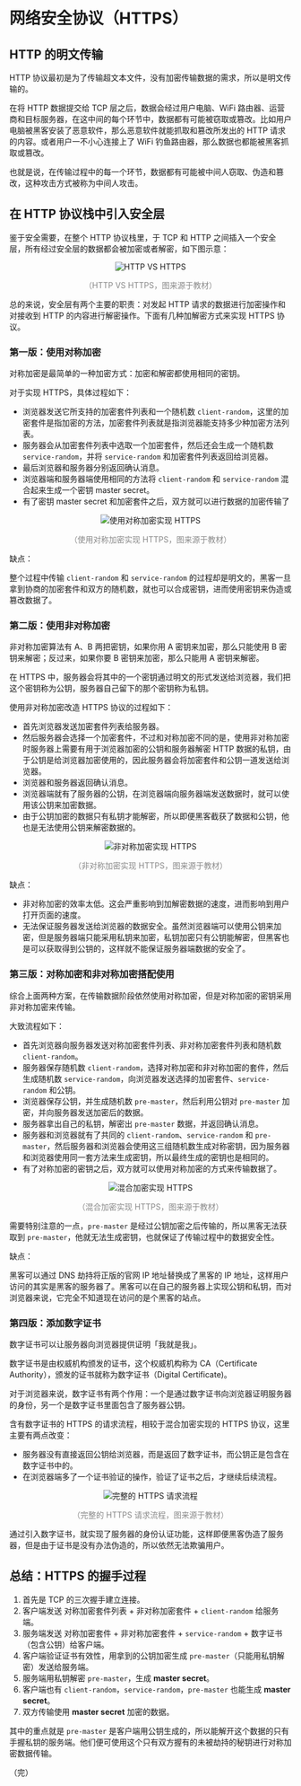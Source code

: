 # 网络安全协议（HTTPS）

## HTTP 的明文传输

HTTP 协议最初是为了传输超文本文件，没有加密传输数据的需求，所以是明文传输的。

在将 HTTP 数据提交给 TCP 层之后，数据会经过用户电脑、WiFi 路由器、运营商和目标服务器，在这中间的每个环节中，数据都有可能被窃取或篡改。比如用户电脑被黑客安装了恶意软件，那么恶意软件就能抓取和篡改所发出的 HTTP 请求的内容。或者用户一不小心连接上了 WiFi 钓鱼路由器，那么数据也都能被黑客抓取或篡改。

也就是说，在传输过程中的每一个环节，数据都有可能被中间人窃取、伪造和篡改，这种攻击方式被称为中间人攻击。

## 在 HTTP 协议栈中引入安全层

鉴于安全需要，在整个 HTTP 协议栈里，于 TCP 和 HTTP 之间插入一个安全层，所有经过安全层的数据都会被加密或者解密，如下图示意：

<div style="text-align: center;">
  <img src="./assets/http-vs-https.jpg" alt="HTTP VS HTTPS">
  <p style="text-align:center; color: #888;">（HTTP VS HTTPS，图来源于教材）</p>
</div>

总的来说，安全层有两个主要的职责：对发起 HTTP 请求的数据进行加密操作和对接收到 HTTP 的内容进行解密操作。下面有几种加解密方式来实现 HTTPS 协议。

### 第一版：使用对称加密

对称加密是最简单的一种加密方式：加密和解密都使用相同的密钥。

对于实现 HTTPS，具体过程如下：

* 浏览器发送它所支持的加密套件列表和一个随机数 `client-random`，这里的加密套件是指加密的方法，加密套件列表就是指浏览器能支持多少种加密方法列表。
* 服务器会从加密套件列表中选取一个加密套件，然后还会生成一个随机数 `service-random`，并将 `service-random` 和加密套件列表返回给浏览器。
* 最后浏览器和服务器分别返回确认消息。
* 浏览器端和服务器端使用相同的方法将 `client-random` 和 `service-random` 混合起来生成一个密钥 master secret。
* 有了密钥 master secret 和加密套件之后，双方就可以进行数据的加密传输了

<div style="text-align: center;">
  <img src="./assets/https-using-symmetric-encryption.jpg" alt="使用对称加密实现 HTTPS">
  <p style="text-align:center; color: #888;">（使用对称加密实现 HTTPS，图来源于教材）</p>
</div>

缺点：

整个过程中传输 `client-random` 和 `service-random` 的过程却是明文的，黑客一旦拿到协商的加密套件和双方的随机数，就也可以合成密钥，进而使用密钥来伪造或篡改数据了。

### 第二版：使用非对称加密

非对称加密算法有 A、B 两把密钥，如果你用 A 密钥来加密，那么只能使用 B 密钥来解密；反过来，如果你要 B 密钥来加密，那么只能用 A 密钥来解密。

在 HTTPS 中，服务器会将其中的一个密钥通过明文的形式发送给浏览器，我们把这个密钥称为公钥，服务器自己留下的那个密钥称为私钥。

使用非对称加密改造 HTTPS 协议的过程如下：

* 首先浏览器发送加密套件列表给服务器。
* 然后服务器会选择一个加密套件，不过和对称加密不同的是，使用非对称加密时服务器上需要有用于浏览器加密的公钥和服务器解密 HTTP 数据的私钥，由于公钥是给浏览器加密使用的，因此服务器会将加密套件和公钥一道发送给浏览器。
* 浏览器和服务器返回确认消息。
* 浏览器端就有了服务器的公钥，在浏览器端向服务器端发送数据时，就可以使用该公钥来加密数据。
* 由于公钥加密的数据只有私钥才能解密，所以即便黑客截获了数据和公钥，他也是无法使用公钥来解密数据的。

<div style="text-align: center;">
  <img src="./assets/https-using-asymmetric-encryption.jpg" alt="非对称加密实现 HTTPS">
  <p style="text-align:center; color: #888;">（非对称加密实现 HTTPS，图来源于教材）</p>
</div>

缺点：

* 非对称加密的效率太低。这会严重影响到加解密数据的速度，进而影响到用户打开页面的速度。
* 无法保证服务器发送给浏览器的数据安全。虽然浏览器端可以使用公钥来加密，但是服务器端只能采用私钥来加密，私钥加密只有公钥能解密，但黑客也是可以获取得到公钥的，这样就不能保证服务器端数据的安全了。

### 第三版：对称加密和非对称加密搭配使用

综合上面两种方案，在传输数据阶段依然使用对称加密，但是对称加密的密钥采用非对称加密来传输。

大致流程如下：

* 首先浏览器向服务器发送对称加密套件列表、非对称加密套件列表和随机数 `client-random`。
* 服务器保存随机数 `client-random`，选择对称加密和非对称加密的套件，然后生成随机数 `service-random`，向浏览器发送选择的加密套件、`service-random` 和公钥。
* 浏览器保存公钥，并生成随机数 `pre-master`，然后利用公钥对 `pre-master` 加密，并向服务器发送加密后的数据。
* 服务器拿出自己的私钥，解密出 `pre-master` 数据，并返回确认消息。
* 服务器和浏览器就有了共同的 `client-random`、`service-random` 和 `pre-master`，然后服务器和浏览器会使用这三组随机数生成对称密钥，因为服务器和浏览器使用同一套方法来生成密钥，所以最终生成的密钥也是相同的。
* 有了对称加密的密钥之后，双方就可以使用对称加密的方式来传输数据了。

<div style="text-align: center;">
  <img src="./assets/https-using-hybrid-encryption.jpg" alt="混合加密实现 HTTPS">
  <p style="text-align:center; color: #888;">（混合加密实现 HTTPS，图来源于教材）</p>
</div>

需要特别注意的一点，`pre-master` 是经过公钥加密之后传输的，所以黑客无法获取到 `pre-master`，他就无法生成密钥，也就保证了传输过程中的数据安全性。

缺点：

黑客可以通过 DNS 劫持将正版的官网 IP 地址替换成了黑客的 IP 地址，这样用户访问的其实是黑客的服务器了。黑客可以在自己的服务器上实现公钥和私钥，而对浏览器来说，它完全不知道现在访问的是个黑客的站点。

### 第四版：添加数字证书

数字证书可以让服务器向浏览器提供证明「我就是我」。

数字证书是由权威机构颁发的证书，这个权威机构称为 CA（Certificate Authority），颁发的证书就称为数字证书（Digital Certificate)。

对于浏览器来说，数字证书有两个作用：一个是通过数字证书向浏览器证明服务器的身份，另一个是数字证书里面包含了服务器公钥。

含有数字证书的 HTTPS 的请求流程，相较于混合加密实现的 HTTPS 协议，这里主要有两点改变：

* 服务器没有直接返回公钥给浏览器，而是返回了数字证书，而公钥正是包含在数字证书中的。
* 在浏览器端多了一个证书验证的操作，验证了证书之后，才继续后续流程。

<div style="text-align: center;">
  <img src="./assets/complete-https-request-process.jpg" alt="完整的 HTTPS 请求流程">
  <p style="text-align:center; color: #888;">（完整的 HTTPS 请求流程，图来源于教材）</p>
</div>

通过引入数字证书，就实现了服务器的身份认证功能，这样即便黑客伪造了服务器，但是由于证书是没有办法伪造的，所以依然无法欺骗用户。

## 总结：HTTPS 的握手过程

1. 首先是 TCP 的三次握手建立连接。
2. 客户端发送 对称加密套件列表 + 非对称加密套件 + `client-random` 给服务端。
3. 服务端发送 对称加密套件 + 非对称加密套件 + `service-random` + 数字证书（包含公钥）给客户端。
4. 客户端验证证书有效性，用拿到的公钥加密生成 `pre-master`（只能用私钥解密）发送给服务端。
5. 服务端用私钥解密 `pre-master`，生成 **master secret**。
6. 客户端也有 `client-random`，`service-random`，`pre-master` 也能生成 **master secret**。
7. 双方传输使用 **master secret** 加密的数据。

其中的重点就是 `pre-master` 是客户端用公钥生成的，所以能解开这个数据的只有手握私钥的服务端。他们便可使用这个只有双方握有的未被劫持的秘钥进行对称加密数据传输。

（完）
